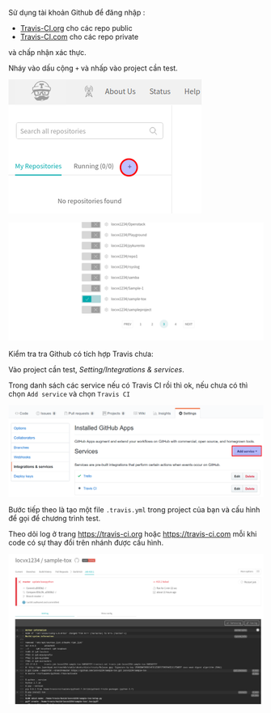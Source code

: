 Sử dụng tài khoản Github để đăng nhập :

- [Travis-CI.org](https://travis-ci.org/) cho các repo public
- [Travis-CI.com](https://travis-ci.com/) cho các repo private

và chấp nhận xác thực.

Nháy vào dấu cộng `+` và nhấp vào project cần test.

![](https://raw.githubusercontent.com/locvx1234/Continuous-Integration/master/images/travis-plus.png)

![](https://raw.githubusercontent.com/locvx1234/Continuous-Integration/master/images/travis-check.png)

Kiểm tra tra Github có tích hợp Travis chưa:

Vào project cần test, *Setting/Integrations & services*.

Trong danh sách các service nếu có Travis CI rồi thì ok, nếu chưa có thì chọn `Add service` và chọn `Travis CI`

![](https://raw.githubusercontent.com/locvx1234/Continuous-Integration/master/images/travis-addservice.png)

Bước tiếp theo là tạo một file `.travis.yml` trong project của bạn và cấu hình để gọi để chương trình test.

Theo dõi log ở trang https://travis-ci.org hoặc https://travis-ci.com mỗi khi code có sự thay đổi trên nhánh được cấu hình.

![log](https://raw.githubusercontent.com/locvx1234/Continuous-Integration/master/images/log-travis.png)


